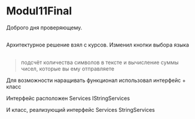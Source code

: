 # Modul11Final
Доброго дня проверяющему.
## 
Архитектурное решение взял с курсов.
Изменил кнопки выбора языка
##
> подсчёт количества символов в тексте и вычисление суммы чисел, которые вы ему отправляете

Для возможности наращивать функционал использовал интерфейс + класс

Интерфейс расположен  Services  IStringServices

И класс, реализующий интерфейс Services  StringServices
